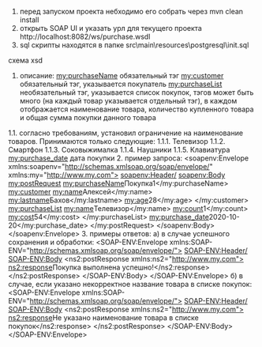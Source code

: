 1) перед запуском проекта небходимо его собрать через mvn clean install
2) открыть SOAP UI и указать урл для текущего проекта http://localhost:8082/ws/purchase.wsdl
3) sql скрипты находятся в папке src\main\resources\postgresql\init.sql

 схема xsd
1. описание:
<my:purchaseName> обязательный тэг
<my:customer> обязательный тэг, указывается покупатель
<my:purchaseList>   необязательный тэг, указывается список покупок, 
                    тэгов может быть много (на каждый товар указывается отдельный тэг),
                    в каждом отображается наименование товара, количество купленного товара и общая сумма покупки данного товара
                    
1.1. согласно требованиям, установил ограничение на наименование товаров. 
Принимаются только следующие:
   1.1.1.  Телевизор
   1.1.2.   Смартфон
   1.1.3.   Соковыжималка
   1.1.4. Наушники
   1.1.5. Клавиатура
<my:purchase_date> дата покупки
2. пример запроса:
   <soapenv:Envelope xmlns:soapenv="http://schemas.xmlsoap.org/soap/envelope/" xmlns:my="http://www.my.com">
       <soapenv:Header/>
           <soapenv:Body>
           <my:postRequest>
           <my:purchaseName>Покупка1</my:purchaseName>
           <my:customer>
               <my:name>Алексей</my:name>
               <my:lastname>Бахов</my:lastname>
               <my:age>28</my:age>
           </my:customer>
           <my:purchaseList>
               <my:name>Телевизор</my:name>
               <my:count>1</my:count>
               <my:cost>54</my:cost>
           </my:purchaseList>
           <my:purchase_date>2020-10-20</my:purchase_date>
           </my:postRequest>
       </soapenv:Body>
   </soapenv:Envelope>
3. примеры ответов:
   а) в случае успешного сохранения и обработки:
       <SOAP-ENV:Envelope xmlns:SOAP-ENV="http://schemas.xmlsoap.org/soap/envelope/">
       <SOAP-ENV:Header/>
       <SOAP-ENV:Body>
       <ns2:postResponse xmlns:ns2="http://www.my.com">
       <ns2:response>Покупка выполнена успешно!</ns2:response>
       </ns2:postResponse>
       </SOAP-ENV:Body>
       </SOAP-ENV:Envelope>
   б) в случае, если указано некорректное название товара в списке покупок:
       <SOAP-ENV:Envelope xmlns:SOAP-ENV="http://schemas.xmlsoap.org/soap/envelope/">
       <SOAP-ENV:Header/>
       <SOAP-ENV:Body>
       <ns2:postResponse xmlns:ns2="http://www.my.com">
       <ns2:response>Не указано наименование товара в списке покупок</ns2:response>
       </ns2:postResponse>
       </SOAP-ENV:Body>
       </SOAP-ENV:Envelope>